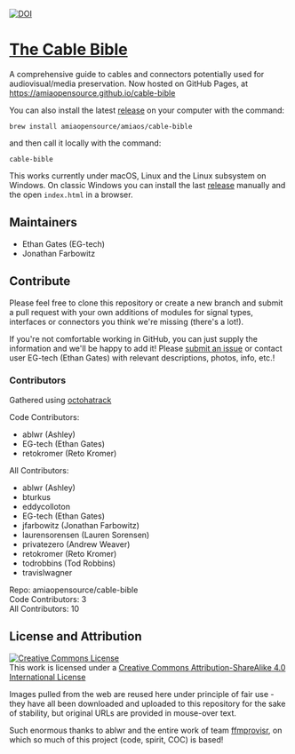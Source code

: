 [![DOI](https://zenodo.org/badge/DOI/10.5281/zenodo.1188330.svg)](https://doi.org/10.5281/zenodo.1188330)

# [The Cable Bible](https://amiaopensource.github.io/cable-bible)
A comprehensive guide to cables and connectors potentially used for audiovisual/media preservation. Now hosted on GitHub Pages, at https://amiaopensource.github.io/cable-bible

You can also install the latest [release](https://github.com/amiaopensource/cable-bible/releases) on your computer with the command:
```
brew install amiaopensource/amiaos/cable-bible
```
and then call it locally with the command:
```
cable-bible
```
This works currently under macOS, Linux and the Linux subsystem on Windows. On classic Windows you can install the last [release](https://github.com/amiaopensource/cable-bible/releases) manually and the open `index.html` in a browser.

## Maintainers

- Ethan Gates (EG-tech)
- Jonathan Farbowitz

## Contribute
Please feel free to clone this repository or create a new branch and submit a pull request with your own additions of modules for signal types, interfaces or connectors you think we're missing (there's a lot!). 

If you're not comfortable working in GitHub, you can just supply the information and we'll be happy to add it! Please [submit an issue](https://github.com/amiaopensource/cable-bible/issues) or contact user EG-tech (Ethan Gates) with relevant descriptions, photos, info, etc.!

### Contributors
Gathered using [octohatrack](https://github.com/LABHR/octohatrack)

Code Contributors:
- ablwr (Ashley)
- EG-tech (Ethan Gates)
- retokromer (Reto Kromer)  

All Contributors:
- ablwr (Ashley)
- bturkus
- eddycolloton
- EG-tech (Ethan Gates)
- jfarbowitz (Jonathan Farbowitz)
- laurensorensen (Lauren Sorensen)
- privatezero (Andrew Weaver)
- retokromer (Reto Kromer)
- todrobbins (Tod Robbins)
- travislwagner

Repo: amiaopensource/cable-bible  
Code Contributors: 3  
All Contributors: 10  

## License and Attribution
<a rel="license" href="https://creativecommons.org/licenses/by-sa/4.0/"><img alt="Creative Commons License" style="border-width:0" src="https://i.creativecommons.org/l/by-sa/4.0/88x31.png"></a><br>This work is licensed under a <a rel="license" href="https://creativecommons.org/licenses/by-sa/4.0/">Creative Commons Attribution-ShareAlike 4.0 International License</a>

Images pulled from the web are reused here under principle of fair use - they have all been downloaded and uploaded to this repository for the sake of stability, but original URLs are provided in mouse-over text.

Such enormous thanks to ablwr and the entire work of team [ffmprovisr](https://github.com/amiaopensource/ffmprovisr), on which so much of this project (code, spirit, COC) is based!
